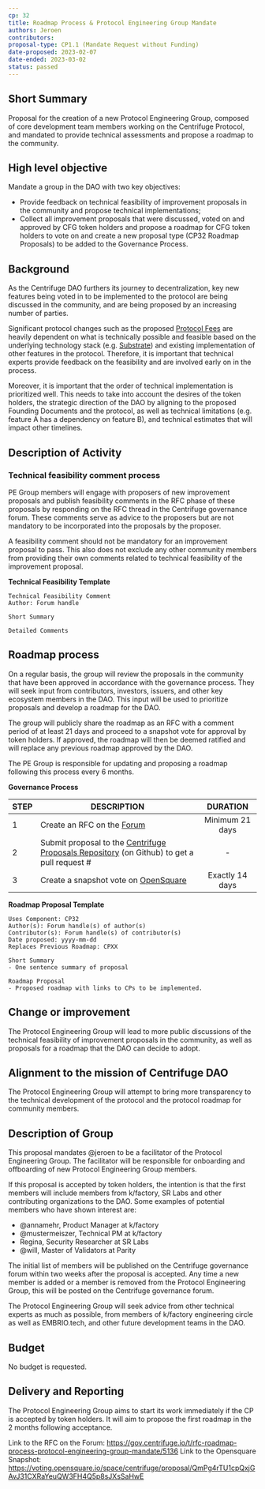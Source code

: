 ```yaml
---
cp: 32
title: Roadmap Process & Protocol Engineering Group Mandate 
authors: Jeroen
contributors: 
proposal-type: CP1.1 (Mandate Request without Funding)
date-proposed: 2023-02-07
date-ended: 2023-03-02
status: passed
---
```


## Short Summary 
Proposal for the creation of a new Protocol Engineering Group, composed of core development team members working on the Centrifuge Protocol, and mandated to provide technical assessments and propose a roadmap to the community.

## High level objective 
Mandate a group in the DAO with two key objectives:
* Provide feedback on technical feasibility of improvement proposals in the community and propose technical implementations;
* Collect all improvement proposals that were discussed, voted on and approved by CFG token holders and propose a roadmap for CFG token holders to vote on and create a new proposal type (CP32 Roadmap Proposals) to be added to the Governance Process.

## Background 
As the Centrifuge DAO furthers its journey to decentralization, key new features being voted in to be implemented to the protocol are being discussed in the community, and are being proposed by an increasing number of parties.

Significant protocol changes such as the proposed [Protocol Fees](https://gov.centrifuge.io/t/rfc-centrifuge-protocol-fees/5043) are heavily dependent on what is technically possible and feasible based on the underlying technology stack (e.g. [Substrate](https://substrate.dev/)) and existing implementation of other features in the protocol. Therefore, it is important that technical experts provide feedback on the feasibility and are involved early on in the process.

Moreover, it is important that the order of technical implementation is prioritized well. This needs to take into account the desires of the token holders, the strategic direction of the DAO by aligning to the proposed Founding Documents and the protocol, as well as technical limitations (e.g. feature A has a dependency on feature B), and technical estimates that will impact other timelines.

## Description of Activity 
### Technical feasibility comment process
PE Group members will engage with proposers of new improvement proposals and publish feasibility comments in the RFC phase of these proposals by responding on the RFC thread in the Centrifuge governance forum. These comments serve as advice to the proposers but are not mandatory to be incorporated into the proposals by the proposer.

A feasibility comment  should not be mandatory for an improvement proposal to pass. This also does not exclude any other community members from providing their own comments related to technical feasibility of the improvement proposal.

**Technical Feasibility Template**
```
Technical Feasibility Comment
Author: Forum handle

Short Summary

Detailed Comments
```

## Roadmap process
On a regular basis, the group will review the proposals in the community that have been approved in accordance with the governance process. They will seek input from contributors, investors, issuers, and other key ecosystem members in the DAO. This input will be used to prioritize proposals and develop a roadmap for the DAO. 

The group will publicly share the roadmap as an RFC with a comment period of at least 21 days and proceed to a snapshot vote for approval by token holders. If approved, the roadmap will then be deemed ratified and will replace any previous roadmap approved by the DAO.

The PE Group is responsible for updating and proposing a roadmap following this process every 6 months.

**Governance Process**

|STEP|DESCRIPTION|DURATION|
| --- | --- | :---: |
|1|Create an RFC on the [Forum](https://gov.centrifuge.io/c/cfg-governance/chain-governance/18)|Minimum 21 days|
|2|Submit proposal to the [Centrifuge Proposals Repository](https://github.com/centrifuge/cps) (on Github) to get a pull request #|-|
|3|Create a snapshot vote on [OpenSquare](https://voting.opensquare.io/space/centrifuge)|Exactly 14 days|

**Roadmap Proposal Template**
```
Uses Component: CP32
Author(s): Forum handle(s) of author(s)
Contributor(s): Forum handle(s) of contributor(s)
Date proposed: yyyy-mm-dd
Replaces Previous Roadmap: CPXX

Short Summary
- One sentence summary of proposal

Roadmap Proposal
- Proposed roadmap with links to CPs to be implemented.
```

## Change or improvement 
The Protocol Engineering Group will lead to more public discussions of the technical feasibility of improvement proposals in the community, as well as proposals for a roadmap that the DAO can decide to adopt.

## Alignment to the mission of Centrifuge DAO
The Protocol Engineering Group will attempt to bring more transparency to the technical development of the protocol and the protocol roadmap for community members.

## Description of Group
This proposal mandates @jeroen to be a facilitator of the Protocol Engineering Group. The facilitator will be responsible for onboarding and offboarding of new Protocol Engineering Group members.

If this proposal is accepted by token holders, the intention is that the first members will include members from k/factory, SR Labs and other contributing organizations to the DAO. Some examples of potential members who have shown interest are:
- @annamehr, Product Manager at k/factory
- @mustermeiszer, Technical PM at k/factory
- Regina, Security Researcher at SR Labs
- @will, Master of Validators at Parity

The initial list of members will be published on the Centrifuge governance forum within two weeks after the proposal is accepted. Any time a new member is added or a member is removed from the Protocol Engineering Group, this will be posted on the Centrifuge governance forum.

The Protocol Engineering Group will seek advice from other technical experts as much as possible, from members of k/factory engineering circle as well as EMBRIO.tech, and other future development teams in the DAO.

## Budget
No budget is requested.

## Delivery and Reporting
The Protocol Engineering Group aims to start its work immediately if the CP is accepted by token holders. It will aim to propose the first roadmap in the 2 months following acceptance.

Link to the RFC on the Forum: https://gov.centrifuge.io/t/rfc-roadmap-process-protocol-engineering-group-mandate/5136
Link to the Opensquare Snapshot: https://voting.opensquare.io/space/centrifuge/proposal/QmPg4rTU1cpQxjGAvJ31CXRaYeuQW3FH4Q5p8sJXsSaHwE